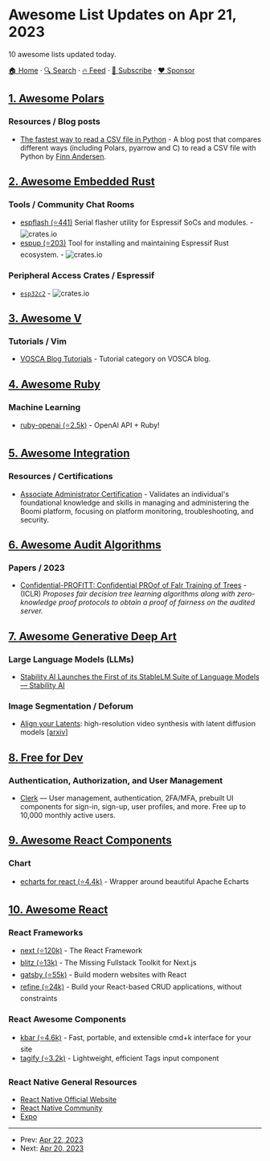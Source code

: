 # Awesome List Updates on Apr 21, 2023

10 awesome lists updated today.

[🏠 Home](/README.md) · [🔍 Search](https://www.trackawesomelist.com/search/) · [🔥 Feed](https://www.trackawesomelist.com/rss.xml) · [📮 Subscribe](https://trackawesomelist.us17.list-manage.com/subscribe?u=d2f0117aa829c83a63ec63c2f&id=36a103854c) · [❤️  Sponsor](https://github.com/sponsors/theowenyoung)



## [1. Awesome Polars](/content/ddotta/awesome-polars/README.md)

### Resources / Blog posts

*   [The fastest way to read a CSV file in Python](https://itnext.io/the-fastest-way-to-read-a-csv-file-in-pandas-2-0-532c1f978201) - A blog post that compares different ways (including Polars, pyarrow and C) to read a CSV file with Python by [Finn Andersen](https://medium.com/@finndersen).

## [2. Awesome Embedded Rust](/content/rust-embedded/awesome-embedded-rust/README.md)

### Tools / Community Chat Rooms

*   [espflash (⭐441)](https://github.com/esp-rs/espflash) Serial flasher utility for Espressif SoCs and modules. - ![crates.io](https://img.shields.io/crates/v/espflash.svg)
*   [espup (⭐203)](https://github.com/esp-rs/espup) Tool for installing and maintaining Espressif Rust ecosystem. - ![crates.io](https://img.shields.io/crates/v/espup.svg)

### Peripheral Access Crates / Espressif

*   [`esp32c2`](https://github.com/esp-rs/esp-pacs/tree/main/esp32c2) - ![crates.io](https://img.shields.io/crates/v/esp32c2.svg)

## [3. Awesome V](/content/vlang/awesome-v/README.md)

### Tutorials / Vim

*   [VOSCA Blog Tutorials](https://blog.vosca.dev/categories/tutorials/) - Tutorial category on VOSCA blog.

## [4. Awesome Ruby](/content/markets/awesome-ruby/README.md)

### Machine Learning

*   [ruby-openai (⭐2.5k)](https://github.com/alexrudall/ruby-openai) - OpenAI API + Ruby!

## [5. Awesome Integration](/content/stn1slv/awesome-integration/README.md)

### Resources / Certifications

*   [Associate Administrator Certification](https://community.boomi.com/s/learning-plan-detail-standard?ltui__urlRecordId=aOM6S0000008OIKWA2\&ltui__urlRedirect=learning-plan-detail-standard) - Validates an individual's foundational knowledge and skills in managing and administering the Boomi platform, focusing on platform monitoring, troubleshooting, and security.

## [6. Awesome Audit Algorithms](/content/erwanlemerrer/awesome-audit-algorithms/README.md)

### Papers / 2023

*   [Confidential-PROFITT: Confidential PROof of FaIr Training of Trees](https://openreview.net/pdf?id=iIfDQVyuFD) - (ICLR) *Proposes fair decision tree learning algorithms along with zero-knowledge proof protocols to obtain a proof of fairness on the audited server.*

## [7. Awesome Generative Deep Art](/content/filipecalegario/awesome-generative-deep-art/README.md)

### Large Language Models (LLMs)

*   [Stability AI Launches the First of its StableLM Suite of Language Models — Stability AI](https://stability.ai/blog/stability-ai-launches-the-first-of-its-stablelm-suite-of-language-models?utm_source=bensbites\&utm_medium=newsletter\&utm_campaign=stability-ai-release-their-llm)

### Image Segmentation / Deforum

*   [Align your Latents](https://research.nvidia.com/labs/toronto-ai/VideoLDM/): high-resolution video synthesis with latent diffusion models [\[arxiv\]](https://arxiv.org/abs/2304.08818)

## [8. Free for Dev](/content/ripienaar/free-for-dev/README.md)

### Authentication, Authorization, and User Management

*   [Clerk](https://clerk.com) — User management, authentication, 2FA/MFA, prebuilt UI components for sign-in, sign-up, user profiles, and more. Free up to 10,000 monthly active users.

## [9. Awesome React Components](/content/brillout/awesome-react-components/README.md)

### Chart

*   [echarts for react (⭐4.4k)](https://github.com/hustcc/echarts-for-react) - Wrapper around beautiful Apache Echarts

## [10. Awesome React](/content/enaqx/awesome-react/README.md)

### React Frameworks

*   [next (⭐120k)](https://github.com/vercel/next.js) - The React Framework
*   [blitz (⭐13k)](https://github.com/blitz-js/blitz) - The Missing Fullstack Toolkit for Next.js
*   [gatsby (⭐55k)](https://github.com/gatsbyjs/gatsby) - Build modern websites with React
*   [refine (⭐24k)](https://github.com/refinedev/refine) - Build your React-based CRUD applications, without constraints

### React Awesome Components

*   [kbar (⭐4.6k)](https://github.com/timc1/kbar) - Fast, portable, and extensible cmd+k interface for your site
*   [tagify (⭐3.2k)](https://github.com/yairEO/tagify) - Lightweight, efficient Tags input component

### React Native General Resources

*   [React Native Official Website](https://reactnative.dev/)
*   [React Native Community](https://reactnative.dev/community/overview)
*   [Expo](https://expo.dev/)

---

- Prev: [Apr 22, 2023](/content/2023/04/22/README.md)
- Next: [Apr 20, 2023](/content/2023/04/20/README.md)